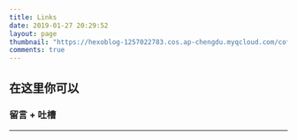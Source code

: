 ```yaml
---
title: Links
date: 2019-01-27 20:29:52
layout: page
thumbnail: "https://hexoblog-1257022783.cos.ap-chengdu.myqcloud.com/coffee.jpg"
comments: true
---
```


## 在这里你可以
### 留言 + 吐槽

---



